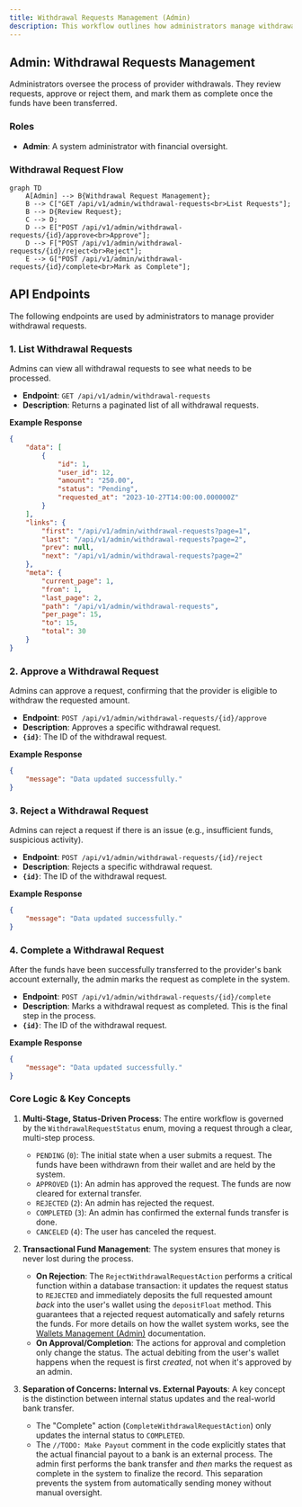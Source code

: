 ```yaml
---
title: Withdrawal Requests Management (Admin)
description: This workflow outlines how administrators manage withdrawal requests from providers, including approval, rejection, and completion.
---
```


## Admin: Withdrawal Requests Management

Administrators oversee the process of provider withdrawals. They review requests, approve or reject them, and mark them as complete once the funds have been transferred.

### Roles

*   **Admin**: A system administrator with financial oversight.

### Withdrawal Request Flow

```mermaid
graph TD
    A[Admin] --> B{Withdrawal Request Management};
    B --> C["GET /api/v1/admin/withdrawal-requests<br>List Requests"];
    B --> D{Review Request};
    C --> D;
    D --> E["POST /api/v1/admin/withdrawal-requests/{id}/approve<br>Approve"];
    D --> F["POST /api/v1/admin/withdrawal-requests/{id}/reject<br>Reject"];
    E --> G["POST /api/v1/admin/withdrawal-requests/{id}/complete<br>Mark as Complete"];
```

## API Endpoints

The following endpoints are used by administrators to manage provider withdrawal requests.

### 1. List Withdrawal Requests

Admins can view all withdrawal requests to see what needs to be processed.

*   **Endpoint**: `GET /api/v1/admin/withdrawal-requests`
*   **Description**: Returns a paginated list of all withdrawal requests.

**Example Response**

```json
{
    "data": [
        {
            "id": 1,
            "user_id": 12,
            "amount": "250.00",
            "status": "Pending",
            "requested_at": "2023-10-27T14:00:00.000000Z"
        }
    ],
    "links": {
        "first": "/api/v1/admin/withdrawal-requests?page=1",
        "last": "/api/v1/admin/withdrawal-requests?page=2",
        "prev": null,
        "next": "/api/v1/admin/withdrawal-requests?page=2"
    },
    "meta": {
        "current_page": 1,
        "from": 1,
        "last_page": 2,
        "path": "/api/v1/admin/withdrawal-requests",
        "per_page": 15,
        "to": 15,
        "total": 30
    }
}
```

### 2. Approve a Withdrawal Request

Admins can approve a request, confirming that the provider is eligible to withdraw the requested amount.

*   **Endpoint**: `POST /api/v1/admin/withdrawal-requests/{id}/approve`
*   **Description**: Approves a specific withdrawal request.
*   **`{id}`**: The ID of the withdrawal request.

**Example Response**

```json
{
    "message": "Data updated successfully."
}
```

### 3. Reject a Withdrawal Request

Admins can reject a request if there is an issue (e.g., insufficient funds, suspicious activity).

*   **Endpoint**: `POST /api/v1/admin/withdrawal-requests/{id}/reject`
*   **Description**: Rejects a specific withdrawal request.
*   **`{id}`**: The ID of the withdrawal request.

**Example Response**

```json
{
    "message": "Data updated successfully."
}
```

### 4. Complete a Withdrawal Request

After the funds have been successfully transferred to the provider's bank account externally, the admin marks the request as complete in the system.

*   **Endpoint**: `POST /api/v1/admin/withdrawal-requests/{id}/complete`
*   **Description**: Marks a withdrawal request as completed. This is the final step in the process.
*   **`{id}`**: The ID of the withdrawal request.

**Example Response**

```json
{
    "message": "Data updated successfully."
}
```

### Core Logic & Key Concepts

1.  **Multi-Stage, Status-Driven Process**: The entire workflow is governed by the `WithdrawalRequestStatus` enum, moving a request through a clear, multi-step process.
    *   `PENDING` (`0`): The initial state when a user submits a request. The funds have been withdrawn from their wallet and are held by the system.
    *   `APPROVED` (`1`): An admin has approved the request. The funds are now cleared for external transfer.
    *   `REJECTED` (`2`): An admin has rejected the request.
    *   `COMPLETED` (`3`): An admin has confirmed the external funds transfer is done.
    *   `CANCELED` (`4`): The user has canceled the request.

2.  **Transactional Fund Management**: The system ensures that money is never lost during the process.
    *   **On Rejection**: The `RejectWithdrawalRequestAction` performs a critical function within a database transaction: it updates the request status to `REJECTED` and immediately deposits the full requested amount *back* into the user's wallet using the `depositFloat` method. This guarantees that a rejected request automatically and safely returns the funds. For more details on how the wallet system works, see the [Wallets Management (Admin)](./wallets-management.md) documentation.
    *   **On Approval/Completion**: The actions for approval and completion only change the status. The actual debiting from the user's wallet happens when the request is first *created*, not when it's approved by an admin.

3.  **Separation of Concerns: Internal vs. External Payouts**: A key concept is the distinction between internal status updates and the real-world bank transfer.
    *   The "Complete" action (`CompleteWithdrawalRequestAction`) only updates the internal status to `COMPLETED`.
    *   The `//TODO: Make Payout` comment in the code explicitly states that the actual financial payout to a bank is an external process. The admin first performs the bank transfer and *then* marks the request as complete in the system to finalize the record. This separation prevents the system from automatically sending money without manual oversight. 